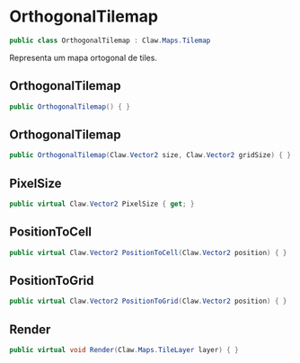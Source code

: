 # OrthogonalTilemap
```csharp
public class OrthogonalTilemap : Claw.Maps.Tilemap
```
Representa um mapa ortogonal de tiles.<br />
## OrthogonalTilemap
```csharp
public OrthogonalTilemap() { }
```
## OrthogonalTilemap
```csharp
public OrthogonalTilemap(Claw.Vector2 size, Claw.Vector2 gridSize) { }
```
## PixelSize
```csharp
public virtual Claw.Vector2 PixelSize { get; } 
```
## PositionToCell
```csharp
public virtual Claw.Vector2 PositionToCell(Claw.Vector2 position) { }
```
## PositionToGrid
```csharp
public virtual Claw.Vector2 PositionToGrid(Claw.Vector2 position) { }
```
## Render
```csharp
public virtual void Render(Claw.Maps.TileLayer layer) { }
```
